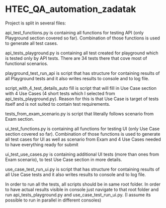 # HTEC_QA_automation_zadatak

Project is split in several files:

api_test_functions.py is containing all functions for testing API (only Playground section covered so far). Combination of those functions is used to generate all test cases.

api_tests_playground.py is containing all test created for playground which is tested only by API tests. There are 34 tests there that cove most of functional scenarios.

playground_test_run_api is script that has structure for containing results of all Playground tests and it also writes results to console and to log file.

script_with_4_test_details_auto fill is script that will fill in Use Case section with 4 Use Cases (4 short tests which I selected from api_tests_playground.py). Reason for this is that Use Case is target of tests itself and is not suited to contain test requirements.

tests_from_exam_scenario.py is script that literally follows scenario from Exam section.

ui_test_functions.py is containing all functions for testing UI (only Use Case section covered so far). Combination of those functions is used to generate all test cases for UI as well as scenario from Exam and 4 Use Cases needed to have everything ready for submit

ui_test_use_cases.py is containing additional UI tests (more than ones from Exam scenario), to test Use Case section in more details.

use_case_test_run_ui.py is script that has structure for containing results of all Use Case tests and it also writes results to console and to log file.

In order to run all the tests, all scripts should be in same root folder. In order to have actual results visible in console just navigate to that root folder and run api_tests_playground.py and use_case_test_run_ui.py. 
(I assume its possible to run in parallel in different consoles)
